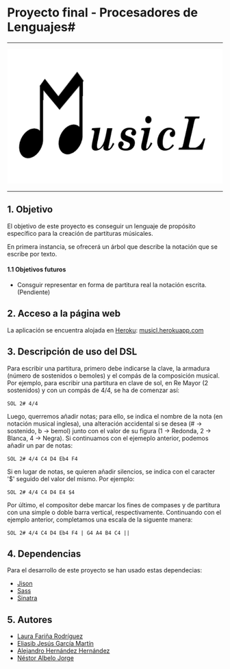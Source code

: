# Proyecto final - Procesadores de Lenguajes#
___

![logo](https://raw.githubusercontent.com/alu0100698121/MusicL/master/public/MusicL2.png)

___
## 1. Objetivo
El objetivo de este proyecto es conseguir un lenguaje de propósito específico para la creación de partituras músicales.

En primera instancia, se ofrecerá un árbol que describe la notación que se escribe por texto.

#### 1.1 Objetivos futuros
- Consguir representar en forma de partitura real la notación escrita. (Pendiente)

## 2. Acceso a la página web

La aplicación se encuentra alojada en [Heroku][Heroku]: [musicl.herokuapp.com][MusicL]
   

## 3. Descripción de uso del DSL

Para escribir una partitura, primero debe indicarse la clave, la armadura (número de sostenidos o bemoles) y el compás de la composición musical. Por ejemplo, para escribir una partitura en clave de sol, en Re Mayor (2 sostenidos) y con un compás de 4/4, se ha de comenzar así:

    SOL 2# 4/4
    
Luego, querremos añadir notas; para ello, se indica el nombre de la nota (en notación musical inglesa), una alteración accidental si se desea (# -> sostenido, b -> bemol) junto con el valor de su figura (1 -> Redonda, 2 -> Blanca, 4 -> Negra). Si continuamos con el ejemeplo anterior, podemos añadir un par de notas:

    SOL 2# 4/4 C4 D4 Eb4 F4
    
Si en lugar de notas, se quieren añadir silencios, se indica con el caracter '$' seguido del valor del mismo. Por ejemplo:

    SOL 2# 4/4 C4 D4 E4 $4
    
Por último, el compositor debe marcar los fines de compases y de partitura con una simple o doble barra vertical, respectivamente. Continuando con el ejemplo anterior, completamos una escala de la siguente manera:

    SOL 2# 4/4 C4 D4 Eb4 F4 | G4 A4 B4 C4 ||


## 4. Dependencias

Para el desarrollo de este proyecto se han usado estas dependecias:
- [Jison][Jison]
- [Sass][Sass]
- [Sinatra][Sinatra]


## 5. Autores
- [Laura Fariña Rodríguez][Laura-gh]
- [Eliasib Jesús García Martín][Eliasib-gh]
- [Alejandro Hernández Hernández][Alejandro-gh]
- [Néstor Albelo Jorge][Nestor-gh]


[Heroku]: https://www.heroku.com/
[MusicL]: http://musicl.herokuapp.com/
[Jison]: http://zaach.github.io/jison/
[Sass]: http://sass-lang.com/
[Sinatra]: http://www.sinatrarb.com/
[Laura-gh]: https://github.com/alu0100693096
[Eliasib-gh]: https://github.com/alu0100698121
[Alejandro-gh]: https://github.com/alu0100699715
[Nestor-gh]: https://github.com/alu0100598322
